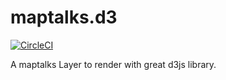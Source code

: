# maptalks.d3

[![CircleCI](https://circleci.com/gh/maptalks/maptalks.d3.svg?style=shield)](https://circleci.com/gh/maptalks/maptalks.d3)

A maptalks Layer to render with great d3js library.
